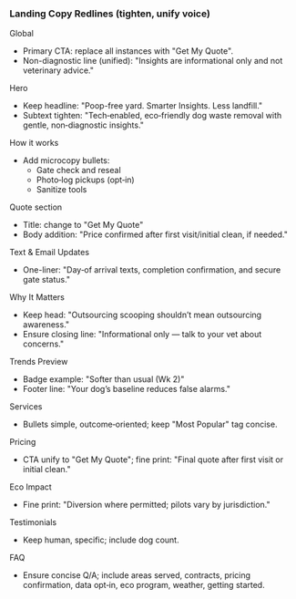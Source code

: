 ### Landing Copy Redlines (tighten, unify voice)

Global

- Primary CTA: replace all instances with "Get My Quote".
- Non-diagnostic line (unified): "Insights are informational only and not veterinary advice."

Hero

- Keep headline: "Poop-free yard. Smarter Insights. Less landfill."
- Subtext tighten: "Tech‑enabled, eco‑friendly dog waste removal with gentle, non‑diagnostic insights."

How it works

- Add microcopy bullets:
  - Gate check and reseal
  - Photo‑log pickups (opt‑in)
  - Sanitize tools

Quote section

- Title: change to "Get My Quote"
- Body addition: "Price confirmed after first visit/initial clean, if needed."

Text & Email Updates

- One-liner: "Day‑of arrival texts, completion confirmation, and secure gate status."

Why It Matters

- Keep head: "Outsourcing scooping shouldn’t mean outsourcing awareness."
- Ensure closing line: "Informational only — talk to your vet about concerns."

Trends Preview

- Badge example: "Softer than usual (Wk 2)"
- Footer line: "Your dog’s baseline reduces false alarms."

Services

- Bullets simple, outcome‑oriented; keep "Most Popular" tag concise.

Pricing

- CTA unify to "Get My Quote"; fine print: "Final quote after first visit or initial clean."

Eco Impact

- Fine print: "Diversion where permitted; pilots vary by jurisdiction."

Testimonials

- Keep human, specific; include dog count.

FAQ

- Ensure concise Q/A; include areas served, contracts, pricing confirmation, data opt‑in, eco program, weather, getting started.

